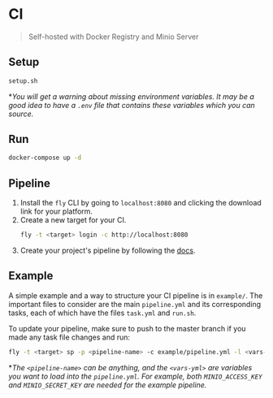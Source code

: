 # CI
> Self-hosted with Docker Registry and Minio Server

## Setup
```bash
setup.sh
```

**You will get a warning about missing environment variables. It may be a good idea to have a `.env` file that contains these variables which you can source.*

## Run
```bash
docker-compose up -d
```

## Pipeline
1. Install the `fly` CLI by going to `localhost:8080` and clicking the download link for your platform.
2. Create a new target for your CI.
    ```bash
    fly -t <target> login -c http://localhost:8080
    ```
3. Create your project's pipeline by following the [docs](https://concourse.ci/pipelines.html).

## Example
A simple example and a way to structure your CI pipeline is in `example/`. The important files to consider are the main `pipeline.yml` and its corresponding tasks, each of which have the files `task.yml` and `run.sh`.

To update your pipeline, make sure to push to the master branch if you made any task file changes and run:
```bash
fly -t <target> sp -p <pipeline-name> -c example/pipeline.yml -l <vars-yml>
```

**The `<pipeline-name>` can be anything, and the `<vars-yml>` are variables you want to load into the `pipeline.yml`. For example, both `MINIO_ACCESS_KEY` and `MINIO_SECRET_KEY` are needed for the example pipeline.*
